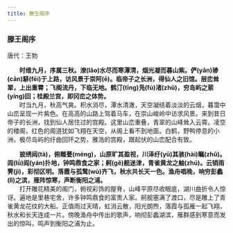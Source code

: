 ```yaml
---
title: 滕王阁序
---
```


### 滕王阁序

唐代：王勃

**&emsp;&emsp;时维九月，序属三秋。潦(lǎo)水尽而寒潭清，烟光凝而暮山紫。俨(yǎn)骖(cān)騑(fēi)于上路，访风景于崇阿(ē)。临帝子之长洲，得仙人之旧馆。层峦耸翠，上出重霄；飞阁流丹，下临无地。鹤汀(tīng)凫(fú)渚(zhǔ)，穷岛屿之萦(yíng)回；桂殿兰宫，即冈峦之体势。**<br>
　　时当九月，秋高气爽。积水消尽，潭水清澈，天空凝结着淡淡的云烟，暮霭中山峦呈现一片紫色。在高高的山路上驾着马车，在崇山峻岭中访求风景。来到昔日帝子的长洲，找到仙人居住过的宫殿。这里山峦重叠，青翠的山峰耸入云霄。凌空的楼阁，红色的阁道犹如飞翔在天空，从阁上看不到地面。白鹤，野鸭停息的小洲，极尽岛屿的纡曲回环之势，雅浩的宫殿，跟起伏的山峦配合有致。

**&emsp;&emsp;披绣闼(tà)，俯雕甍(méng)，山原旷其盈视，川泽纡(yū)其骇(hài)瞩(zhǔ)。闾(lǘ)阎(yán)扑地，钟鸣鼎食之家；舸(gě)舰迷津，青雀黄龙之舳(zhú)。云销雨霁(jì)，彩彻区明。落霞与孤鹜(wù)齐飞，秋水共长天一色。渔舟唱晚，响穷彭蠡(lǐ)之滨，雁阵惊寒，声断衡阳之浦。**<br>
　　打开雕花精美的阁门，俯视彩饰的屋脊，山峰平原尽收眼底，湖川曲折令人惊讶。遍地是里巷宅舍，许多钟鸣鼎食的富贵人家。舸舰塞满了渡口，尽是雕上了青雀黄龙花纹的大船。正值雨过天晴，虹消云散，阳光朗煦，落霞与孤雁一起飞翔，秋水和长天连成一片。傍晚渔舟中传出的歌声，响彻彭蠡湖滨，雁群感到寒意而发出的惊叫，鸣声到衡阳之浦为止。
